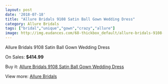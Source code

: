 ```yaml
---
layout: post
date: '2018-07-18'
title: "Allure Bridals 9108 Satin Ball Gown Wedding Dress"
category: Allure Bridals
tags: ["bridal","unique","gown","crazy","allure"]
image: http://img.eudances.com/68-thickbox_default/allure-bridals-9108-satin-ball-gown-wedding-dress.jpg
---
```

Allure Bridals 9108 Satin Ball Gown Wedding Dress

On Sales: **$414.99**
<a href="https://www.eudances.com/en/allure-bridals/23-allure-bridals-9108-satin-ball-gown-wedding-dress.html"><amp-img layout="responsive" width="600" height="600" src="//img.eudances.com/68-thickbox_default/allure-bridals-9108-satin-ball-gown-wedding-dress.jpg" alt="Allure Bridals 9108 Satin Ball Gown Wedding Dress 0" /></a>
<a href="https://www.eudances.com/en/allure-bridals/23-allure-bridals-9108-satin-ball-gown-wedding-dress.html"><amp-img layout="responsive" width="600" height="600" src="//img.eudances.com/70-thickbox_default/allure-bridals-9108-satin-ball-gown-wedding-dress.jpg" alt="Allure Bridals 9108 Satin Ball Gown Wedding Dress 1" /></a>
<a href="https://www.eudances.com/en/allure-bridals/23-allure-bridals-9108-satin-ball-gown-wedding-dress.html"><amp-img layout="responsive" width="600" height="600" src="//img.eudances.com/69-thickbox_default/allure-bridals-9108-satin-ball-gown-wedding-dress.jpg" alt="Allure Bridals 9108 Satin Ball Gown Wedding Dress 2" /></a>

Buy it: [Allure Bridals 9108 Satin Ball Gown Wedding Dress](https://www.eudances.com/en/allure-bridals/23-allure-bridals-9108-satin-ball-gown-wedding-dress.html "Allure Bridals 9108 Satin Ball Gown Wedding Dress")

View more: [Allure Bridals](https://www.eudances.com/en/2-allure-bridals "Allure Bridals")
